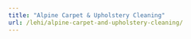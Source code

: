 ```yaml
---
title: "Alpine Carpet & Upholstery Cleaning"
url: /lehi/alpine-carpet-and-upholstery-cleaning/
---
```

